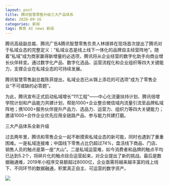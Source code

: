 ```yaml
---
layout: post
title: 腾讯智慧零售升级三大产品体系
date: 2020-09-16
categories: 新闻
tags: 教育 AI news 新闻
---
```


 

 腾讯高级副总裁、腾讯广告&腾讯智慧零售负责人林璟骅在现场首次提出了腾讯对于私域业态的完整定义：“私域业态是线上线下一体化的品牌自主经营阵地”。随着“私域”成为商家赢得新增量的必选项，腾讯将从企业经营的数字化助手向商业增长伙伴转变。通过数字化产品、数字化选品、运营流程化和企业组织等四大关键能力，支撑企业在私域业态的可持续发展。


 腾讯智慧零售副总裁陈菲提出，私域业态已从锦上添花的可选项”成为了零售企业“不可或缺的必答题”。

为此，腾讯宣布正式启动私域增长”111工程”——中心化流量扶持计划、腾讯倍增学院计划和产品能力共建计划，帮助1000+企业整合微信域内流量引流至品牌私域阵地；携1000+服务伙伴提升产品力、选品力、运营力、组织力等四大关键能力；邀请1000+合作企业优先应用全链路产品、参与能力共建打磨。

三大产品体系全新升级

过去两年里，腾讯和零售企业一起不断摸索私域业态的新可能，同时也遇到了重重困难。一是私域连接难；中国线下零售占比仍超过74%，盘活线下商品、门店、销售人员的触点是第一座“大山”。二是私域运营难，如今消费者和品牌的触点平均已达到5.2个，将碎片化的触点综合运营起来，对企业提出了新的挑战。最后是数据融通难，2019年小程序交易额超过8000亿，企业亟需将越来越丰富的线上线下、不同环节的数据融通，积累真正自主、可运营的数字资产。

![](https://tva1.sinaimg.cn/large/007S8ZIlly1giz7ayzipzj30iq0cik76.jpg)